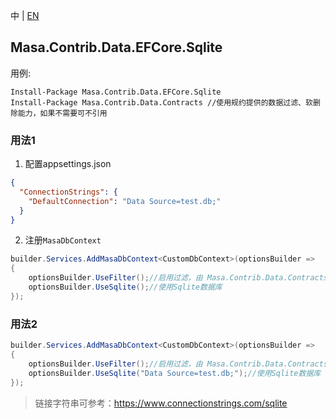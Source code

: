 中 | [EN](README.md)

## Masa.Contrib.Data.EFCore.Sqlite

用例:

``` powershelll
Install-Package Masa.Contrib.Data.EFCore.Sqlite
Install-Package Masa.Contrib.Data.Contracts //使用规约提供的数据过滤、软删除能力，如果不需要可不引用
```

### 用法1

1. 配置appsettings.json

``` appsettings.json
{
  "ConnectionStrings": {
    "DefaultConnection": "Data Source=test.db;"
  }
}
```

2. 注册`MasaDbContext`

``` C#
builder.Services.AddMasaDbContext<CustomDbContext>(optionsBuilder =>
{
    optionsBuilder.UseFilter();//启用过滤，由 Masa.Contrib.Data.Contracts 提供
    optionsBuilder.UseSqlite();//使用Sqlite数据库
});
```

### 用法2

``` C#
builder.Services.AddMasaDbContext<CustomDbContext>(optionsBuilder =>
{
    optionsBuilder.UseFilter();//启用过滤，由 Masa.Contrib.Data.Contracts 提供
    optionsBuilder.UseSqlite("Data Source=test.db;");//使用Sqlite数据库
});
```

> 链接字符串可参考：https://www.connectionstrings.com/sqlite